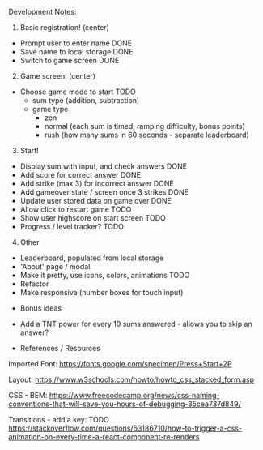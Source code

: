 Development Notes:

1. Basic registration! (center)

- Prompt user to enter name DONE
- Save name to local storage DONE
- Switch to game screen DONE

2. Game screen! (center)

- Choose game mode to start TODO
  - sum type (addition, subtraction)
  - game type
    - zen
    - normal (each sum is timed, ramping difficulty, bonus points)
    - rush (how many sums in 60 seconds - separate leaderboard)

3. Start!

- Display sum with input, and check answers DONE
- Add score for correct answer DONE
- Add strike (max 3) for incorrect answer DONE
- Add gameover state / screen once 3 strikes DONE
- Update user stored data on game over DONE
- Allow click to restart game TODO
- Show user highscore on start screen TODO
- Progress / level tracker? TODO

4. Other

- Leaderboard, populated from local storage
- 'About' page / modal
- Make it pretty, use icons, colors, animations TODO
- Refactor
- Make responsive (number boxes for touch input)

* Bonus ideas

- Add a TNT power for every 10 sums answered - allows you to skip an answer?

* References / Resources

Imported Font:
https://fonts.google.com/specimen/Press+Start+2P

Layout:
https://www.w3schools.com/howto/howto_css_stacked_form.asp

CSS - BEM:
https://www.freecodecamp.org/news/css-naming-conventions-that-will-save-you-hours-of-debugging-35cea737d849/

Transitions - add a key: TODO
https://stackoverflow.com/questions/63186710/how-to-trigger-a-css-animation-on-every-time-a-react-component-re-renders
